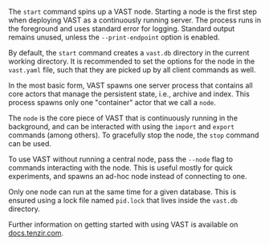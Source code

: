 The `start` command spins up a VAST node. Starting a node is the first step when
deploying VAST as a continuously running server. The process runs in the
foreground and uses standard error for logging. Standard output remains unused,
unless the `--print-endpoint` option is enabled.

By default, the `start` command creates a `vast.db` directory in the current
working directory. It is recommended to set the options for the node in the
`vast.yaml` file, such that they are picked up by all client commands as well.

In the most basic form, VAST spawns one server process that contains all core
actors that manage the persistent state, i.e., archive and index. This process
spawns only one "container" actor that we call a `node`.

The `node` is the core piece of VAST that is continuously running in the
background, and can be interacted with using the `import` and `export` commands
(among others). To gracefully stop the node, the `stop` command can be used.

To use VAST without running a central node, pass the `--node` flag to commands
interacting with the node. This is useful mostly for quick experiments, and
spawns an ad-hoc node instead of connecting to one.

Only one node can run at the same time for a given database. This is ensured
using a lock file named `pid.lock` that lives inside the `vast.db` directory.

Further information on getting started with using VAST is available on
[docs.tenzir.com](https://docs.tenzir.com/vast/quick-start/introduction).
